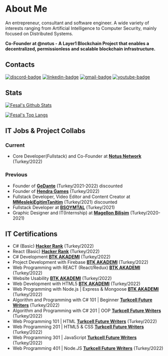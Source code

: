 # About Me
An entrepreneur, consultant and software engineer. A wide variety of interests ranging from Artificial Intelligence to Computer Security, mainly focused on Distributed Systems. 

**Co-Founder at @notus - A Layer1 Blockchain Project that enables a decentralized, permissionless and scalable blockchain infrastructure.**

## Contacts

[![discord-badge]][main] [![linkedin-badge]][linkedin] [![gmail-badge]][gmail] [![youtube-badge]][youtube]

## Stats

[![Fesal's Github Stats](https://github-readme-stats.vercel.app/api?username=iamknownasfesal&show_icons=true&theme=dark&show_icons=true&count_private=true&include_all_commits=true)][main]

[![Fesal's Top Langs](https://github-readme-stats.vercel.app/api/top-langs/?username=iamknownasfesal&layout=compact&langs_count=10&theme=dark&custom_title=Fesal%27s+Most+Used+Languages)][main]


## IT Jobs & Project Collabs

### Current

- Core Developer(Fullstack) and Co-Founder at [**Notus Network**](https://notus.network) (Turkey/2022)

### Previous
- Founder of [**GeDante**](https://gedante.works) (Turkey/2021-2022) discounted
- Founder of [**Hendra Games**](https://iamknownasfesal.github.io) (Turkey/2022)
- Fullstack Developer, Video Editor and Content Creator at [**MMeslekiEgitimTanitim**](https://www.mmeslekiegitimtanitim.com) (Turkey/2021) discounted
- Fullstack Developer at [**BSOYMTAL**](https://bsoymtalwebkutuphane.web.app) (Turkey/2021)
- Graphic Designer and IT(Internship) at [**Magellon Bilişim**](https://www.linkedin.com/company/magellon/about/) (Turkey/2020-2021)

## IT Certifications
- C# (Basic) [**Hacker Rank**](https://www.hackerrank.com/certificates/7e79cce6726a) (Turkey/2022)
- React (Basic) [**Hacker Rank**](https://www.hackerrank.com/certificates/4544b94c511e) (Turkey/2022)
- C# Development [**BTK AKADEMI**](https://www.btkakademi.gov.tr/portal/certificate/validate?certificateId=wmlFv1JaE) (Turkey/2022)
- Project Development with Firebase [**BTK AKADEMI**](https://www.btkakademi.gov.tr/portal/certificate/validate?certificateId=bx1hGK69Dl) (Turkey/2022)
- Web Programming with REACT (React/Redux) [**BTK AKADEMI**](https://www.btkakademi.gov.tr/portal/certificate/validate?certificateId=EoPfbxo477) (Turkey/2022)
- Website Usability [**BTK AKADEMI**](https://www.btkakademi.gov.tr/portal/certificate/validate?certificateId=vpWc8LaA9b) (Turkey/2022)
- Web Development with HTML5 [**BTK AKADEMI**](https://www.btkakademi.gov.tr/portal/certificate/validate?certificateId=yjahJ60pop) (Turkey/2022)
- Web Programming with Node.js | Express & Mongoose [**BTK AKADEMI**](https://www.btkakademi.gov.tr/portal/certificate/validate?certificateId=pKmhKzM4xV) (Turkey/2022)
- Algorithm and Programming with C# 101 | Beginner [**Turkcell Future Writers**](https://gelecegiyazanlar.turkcell.com.tr/kisi/belge/iamknownasfesal/C%20Sharp%20ile%20Algoritma%20ve%20Programlama/101) (Turkey/2022)
- Algorithm and Programming with C# 201 | OOP [**Turkcell Future Writers**](https://gelecegiyazanlar.turkcell.com.tr/kisi/belge/iamknownasfesal/C%20Sharp%20ile%20Algoritma%20ve%20Programlama/201) (Turkey/2022)
- Web Programming 101 | HTML [**Turkcell Future Writers**](https://gelecegiyazanlar.turkcell.com.tr/kisi/belge/iamknownasfesal/Web%20Programlama/101) (Turkey/2022)
- Web Programming 201 | HTML5 & CSS [**Turkcell Future Writers**](https://gelecegiyazanlar.turkcell.com.tr/kisi/belge/iamknownasfesal/Web%20Programlama/201) (Turkey/2022)
- Web Programming 301 | JavaScript [**Turkcell Future Writers**](https://gelecegiyazanlar.turkcell.com.tr/kisi/belge/iamknownasfesal/Web%20Programlama/301) (Turkey/2022)
- Web Programming 401 | Node.JS [**Turkcell Future Writers**](https://gelecegiyazanlar.turkcell.com.tr/kisi/belge/iamknownasfesal/Web%20Programlama/401) (Turkey/2022)

[main]: https://github.com/iamknownasfesal
[linkedin]: www.linkedin.com/in/mehmetkircal
[gmail]: mailto:mkircal957@gmail.com
[youtube]: https://www.youtube.com/channel/UCCf66jJ2fOoCtY0otwClmwg
[discord-badge]: https://img.shields.io/badge/Fesal%238176-black?logo=discord&style=for-the-badge
[linkedin-badge]: https://img.shields.io/badge/Mehmet%20Karchal-purple?logo=linkedin&style=for-the-badge
[gmail-badge]: https://img.shields.io/badge/Gmail-black?logo=gmail&style=for-the-badge
[youtube-badge]: https://img.shields.io/badge/Iamknownasfesal-FF0000?style=for-the-badge&logo=youtube&logoColor=white
